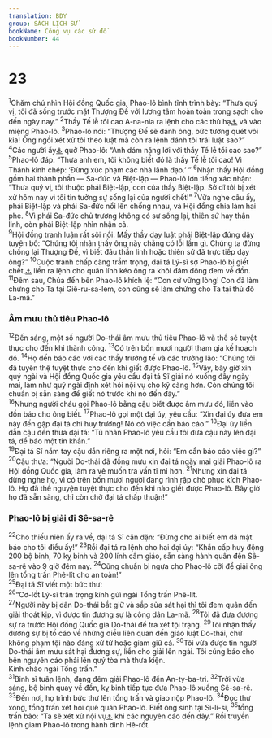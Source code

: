 ```yaml
---
translation: BDY
group: SÁCH LỊCH SỬ
bookName: Công vụ các sứ đồ 
bookNumber: 44
---
```


<div class="title"><h1>23</h1></div>
<span class="verse cong_23_1"><sup>1</sup>Chăm chú nhìn Hội đồng Quốc gia, Phao-lô bình tĩnh trình bày: “Thưa quý vị, tôi đã sống trước mặt Thượng Đế với lương tâm hoàn toàn trong sạch cho đến ngày nay.” </span>
<span class="verse cong_23_2"><sup>2</sup>Thầy Tế lễ tối cao A-na-nia ra lệnh cho các thủ hạ<a href="#" data-toggle="tooltip" data-placement="bottom" title="Nt các người đứng gần">⚓</a> vả vào miệng Phao-lô. </span>
<span class="verse cong_23_3"><sup>3</sup>Phao-lô nói: “Thượng Đế sẽ đánh ông, bức tường quét vôi kia! Ông ngồi xét xử tôi theo luật mà còn ra lệnh đánh tôi trái luật sao?”<br/></span>
<span class="verse cong_23_4"><sup>4</sup>Các người ấy<a href="#" data-toggle="tooltip" data-placement="bottom" title="Nt các người đứng gần">⚓</a> quở Phao-lô: “Anh dám nặng lời với thầy Tế lễ tối cao sao?” </span>
<span class="verse cong_23_5"><sup>5</sup>Phao-lô đáp: “Thưa anh em, tôi không biết đó là thầy Tế lễ tối cao! Vì Thánh kinh chép: ‘Đừng xúc phạm các nhà lãnh đạo.’ ” </span>
<span class="verse cong_23_6"><sup>6</sup>Nhận thấy Hội đồng gồm hai thành phần — Sa-đức và Biệt-lập — Phao-lô lớn tiếng xác nhận: “Thưa quý vị, tôi thuộc phái Biệt-lập, con của thầy Biệt-lập. Sở dĩ tôi bị xét xử hôm nay vì tôi tin tưởng sự sống lại của người chết!” </span>
<span class="verse cong_23_7"><sup>7</sup>Vừa nghe câu ấy, phái Biệt-lập và phái Sa-đức nổi lên chống nhau, và Hội đồng chia làm hai phe. </span>
<span class="verse cong_23_8"><sup>8</sup>Vì phái Sa-đức chủ trương không có sự sống lại, thiên sứ hay thần linh, còn phái Biệt-lập nhìn nhận cả.<br/></span>
<span class="verse cong_23_9"><sup>9</sup>Hội đồng tranh luận rất sôi nổi. Mấy thầy dạy luật phái Biệt-lập đứng dậy tuyên bố: “Chúng tôi nhận thấy ông này chằng có lỗi lầm gì. Chúng ta đừng chống lại Thượng Đế, vì biết đâu thần linh hoặc thiên sứ đã trực tiếp dạy ông?” </span>
<span class="verse cong_23_10"><sup>10</sup>Cuộc tranh chấp càng trầm trọng, đại tá Lý-sĩ sợ Phao-lô bị giết chết,<a href="#" data-toggle="tooltip" data-placement="bottom" title="Nt xé xác">⚓</a> liền ra lệnh cho quân lính kéo ông ra khỏi đám đông đem về đồn.<br/></span>
<span class="verse cong_23_11"><sup>11</sup>Đêm sau, Chúa đến bên Phao-lô khích lệ: “Con cứ vững lòng! Con đã làm chứng cho Ta tại Giê-ru-sa-lem, con cũng sẽ làm chứng cho Ta tại thủ đô La-mã.”</span>
<div class="title"><h3>Âm mưu thủ tiêu Phao-lô</h3></div>
<span class="verse cong_23_12"><sup>12</sup>Đến sáng, một số người Do-thái âm mưu thủ tiêu Phao-lô và thề sẽ tuyệt thực cho đến khi thành công. </span>
<span class="verse cong_23_13"><sup>13</sup>Có trên bốn mươi người tham gia kế hoạch đó. </span>
<span class="verse cong_23_14"><sup>14</sup>Họ đến báo cáo với các thầy trưởng tế và các trưởng lão: “Chúng tôi đã tuyên thệ tuyệt thực cho đến khi giết được Phao-lô. </span>
<span class="verse cong_23_15"><sup>15</sup>Vậy, bây giờ xin quý ngài và Hội đồng Quốc gia yêu cầu đại tá Sĩ giải nó xuống đây ngày mai, làm như quý ngài định xét hỏi nội vụ cho kỹ càng hơn. Còn chúng tôi chuẩn bị sẵn sàng để giết nó trước khi nó đến đây.”<br/></span>
<span class="verse cong_23_16"><sup>16</sup>Nhưng người cháu gọi Phao-lô bằng cậu biết được âm mưu đó, liền vào đồn báo cho ông biết. </span>
<span class="verse cong_23_17"><sup>17</sup>Phao-lô gọi một đại úy, yêu cầu: “Xin đại úy đưa em này đến gặp đại tá chỉ huy trưởng! Nó có việc cần báo cáo.” </span>
<span class="verse cong_23_18"><sup>18</sup>Đại úy liền dẫn cậu đến thưa đại tá: “Tù nhân Phao-lô yêu cầu tôi đưa cậu này lên đại tá, để báo một tin khẩn.”<br/></span>
<span class="verse cong_23_19"><sup>19</sup>Đại tá Sĩ nắm tay cậu dẫn riêng ra một nơi, hỏi: “Em cần báo cáo việc gì?” </span>
<span class="verse cong_23_20"><sup>20</sup>Cậu thưa: “Người Do-thái đã đồng mưu xin đại tá ngày mai giải Phao-lô ra Hội đồng Quốc gia, làm ra vẻ muốn tra vấn tỉ mỉ hơn. </span>
<span class="verse cong_23_21"><sup>21</sup>Nhưng xin đại tá đừng nghe họ, vì có trên bốn mươi người đang rình rập chờ phục kích Phao-lô. Họ đã thề nguyện tuyệt thực cho đến khi nào giết được Phao-lô. Bây giờ họ đã sẵn sàng, chỉ còn chờ đại tá chấp thuận!”</span>
<div class="title"><h3>Phao-lô bị giải đi Sê-sa-rê</h3></div>
<span class="verse cong_23_22"><sup>22</sup>Cho thiếu niên ấy ra về, đại tá Sĩ căn dặn: “Đừng cho ai biết em đã mật báo cho tôi điều ấy!” </span>
<span class="verse cong_23_23"><sup>23</sup>Rồi đại tá ra lệnh cho hai đại úy: “Khẩn cấp huy động 200 bộ binh, 70 kỵ binh và 200 lính cầm giáo, sẵn sàng hành quân đến Sê-sa-rê vào 9 giờ đêm nay. </span>
<span class="verse cong_23_24"><sup>24</sup>Cũng chuẩn bị ngựa cho Phao-lô cỡi để giải ông lên tổng trấn Phê-lít cho an toàn!”<br/></span>
<span class="verse cong_23_25"><sup>25</sup>Đại tá Sĩ viết một bức thư:<br/></span>
<span class="verse cong_23_26"><sup>26</sup>“Cơ-lốt Lý-sĩ trân trọng kính gửi ngài Tổng trấn Phê-lít.<br/></span>
<span class="verse cong_23_27"><sup>27</sup>Người này bị dân Do-thái bắt giữ và sắp sửa sát hại thì tôi đem quân đến giải thoát kịp, vì được tin đương sự là công dân La-mã. </span>
<span class="verse cong_23_28"><sup>28</sup>Tôi đã đưa đương sự ra trước Hội đồng Quốc gia Do-thái để tra xét tội trạng. </span>
<span class="verse cong_23_29"><sup>29</sup>Tôi nhận thấy đương sự bị tố cáo về những điều liên quan đến giáo luật Do-thái, chứ không phạm tội nào đáng xử tử hoặc giam giữ cả. </span>
<span class="verse cong_23_30"><sup>30</sup>Tôi vừa được tin người Do-thái âm mưu sát hại đương sự, liền cho giải lên ngài. Tôi cũng báo cho bên nguyên cáo phải lên quý tòa mà thưa kiện.<br/>Kính chào ngài Tổng trấn.”<br/></span>
<span class="verse cong_23_31"><sup>31</sup>Binh sĩ tuân lệnh, đang đêm giải Phao-lô đến An-ty-ba-tri. </span>
<span class="verse cong_23_32"><sup>32</sup>Trời vừa sáng, bộ binh quay về đồn, kỵ binh tiếp tục đưa Phao-lô xuống Sê-sa-rê. </span>
<span class="verse cong_23_33"><sup>33</sup>Đến nơi, họ trình bức thư lên tổng trấn và giao nộp Phao-lô. </span>
<span class="verse cong_23_34"><sup>34</sup>Đọc thư xong, tổng trấn xét hỏi quê quán Phao-lô. Biết ông sinh tại Si-li-si, </span>
<span class="verse cong_23_35"><sup>35</sup>tổng trấn bảo: “Ta sẽ xét xử nội vụ<a href="#" data-toggle="tooltip" data-placement="bottom" title="Nt nghe anh">⚓</a> khi các nguyên cáo đến đây.” Rồi truyền lệnh giam Phao-lô trong hành dinh Hê-rốt.</span>
